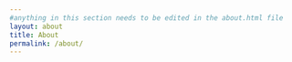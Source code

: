```yaml
---
#anything in this section needs to be edited in the about.html file
layout: about
title: About
permalink: /about/
---
```

